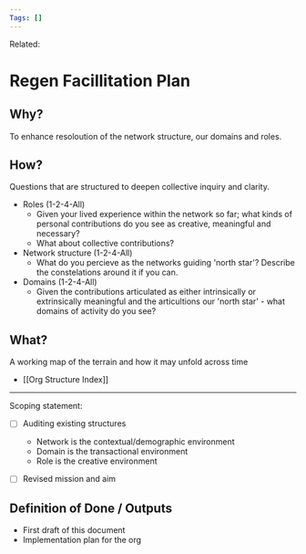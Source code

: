 ```yaml
---
Tags: []
---
```

Related: 
# Regen Facillitation Plan

## Why?
To enhance resoloution of the network structure, our domains and roles.

## How?
Questions that are structured to deepen collective inquiry and clarity. 

- Roles (1-2-4-All)
	- Given your lived experience within the network so far; what kinds of personal contributions do you see as creative, meaningful and necessary? 	
	- What about collective contributions? 
- Network structure (1-2-4-All) 
	- What do you percieve as the networks guiding 'north star'? Describe the constelations around it if you can.
- Domains (1-2-4-All) 
	- Given the contributions articulated as either intrinsically or extrinsically meaningful and the articultions our 'north star' - what domains of activity do you see?

## What?
A working map of the terrain and how it may unfold across time
- [[Org Structure Index]]



---

Scoping statement:
- [ ] Auditing existing structures
	- Network is the contextual/demographic environment
	- Domain is the transactional environment
	- Role is the creative environment
- [ ] Revised mission and aim




## Definition of Done / Outputs
- First draft of this document
- Implementation plan for the org